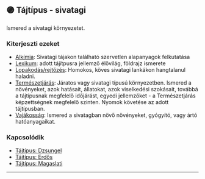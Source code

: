 ## 🟣 Tájtípus - sivatagi

Ismered a sivatagi környezetet.

### Kiterjeszti ezeket

- [Alkímia](../kepzettsegek.szekunder/alkimia.md): Sivatagi tájakon található szervetlen alapanyagok felkutatása
- [Lexikum](../kepzettsegek.szekunder/lexikum.md): adott tájítpusra jellemző élővilág, földrajz ismerete
- [Lopakodás/rejtőzés](../kepzettsegek.primer.altalanos/lopakodas_rejtozes.md): Homokos, köves sivatagi lankákon hangtalanul haladni.
- [Természetjárás](../kepzettsegek.szekunder/termeszetjaras.md): Járatos vagy sivatagi típusú környezetben. Ismered a növényeket, azok hatásait, állatokat, azok viselkedési szokásait, továbbá a tájtípusnak megfelelő időjárást, egyedi jellemzőket - a Természetjárás képzettségnek megfelelő szinten. Nyomok követése az adott tájtípusban.
- [Vajákosság](../kepzettsegek.szekunder/vajakossag.md): Ismered a sivatagban növő növényeket, gyógyító, vagy ártó hatóanyagaikat.

### Kapcsolódik

- [Tájtípus: Dzsungel](tajtipus_dzsungel.md)
- [Tájtípus: Erdős](../fortelyok.szabad/tajtipus_erdos.md)
- [Tájtípus: Magaslati](../fortelyok.szabad/tajtipus_magaslati.md)

---
